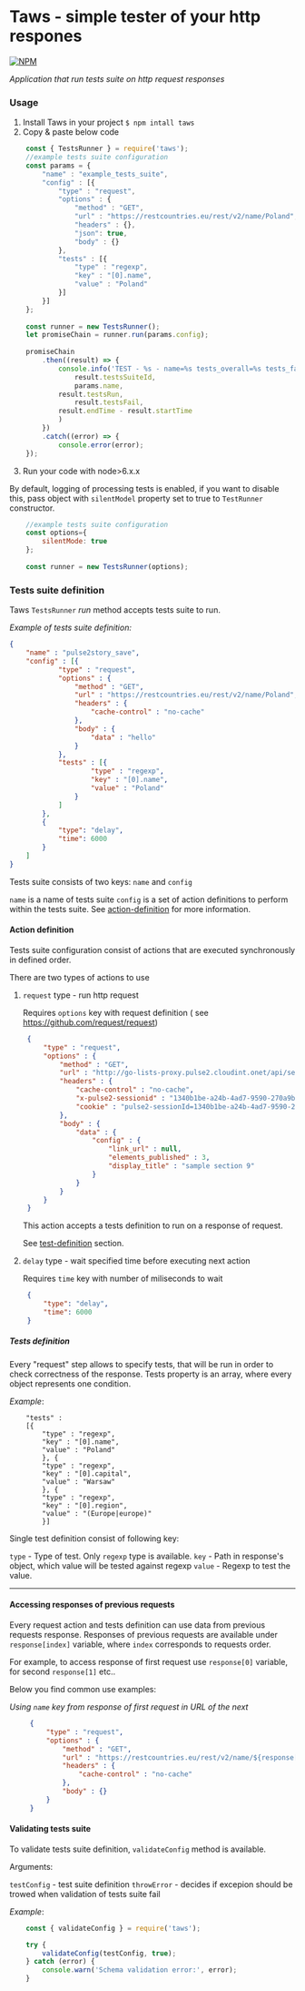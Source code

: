 # Taws - simple tester of your http respones

[![NPM](https://nodei.co/npm/taws.png)](https://nodei.co/npm/taws/)

*Application that run tests suite on http request responses*


### Usage


1. Install Taws in your project
   `$ npm intall taws`
2. Copy & paste below code
```js
    const { TestsRunner } = require('taws');
    //example tests suite configuration
    const params = {
        "name" : "example_tests_suite",
        "config" : [{
            "type" : "request",
            "options" : {
                "method" : "GET",
                "url" : "https://restcountries.eu/rest/v2/name/Poland",
                "headers" : {},
                "json": true,
                "body" : {}
            },
            "tests" : [{
                "type" : "regexp",
                "key" : "[0].name",
                "value" : "Poland"
            }]
        }]
    };
    
    const runner = new TestsRunner();
    let promiseChain = runner.run(params.config);
    
    promiseChain
        .then((result) => {
            console.info('TEST - %s - name=%s tests_overall=%s tests_failed=%s duration=%s ms',
                result.testsSuiteId,
                params.name,
            result.testsRun,
                result.testsFail,
            result.endTime - result.startTime
            )
        })
        .catch((error) => {
            console.error(error);
    });
```

3. Run your code with node>6.x.x

By default, logging of processing tests is enabled, if you want to disable this,
pass object with `silentModel` property set to true  to `TestRunner` constructor.

```js
    //example tests suite configuration
    const options={
        silentMode: true
    };
    
    const runner = new TestsRunner(options);
```


### Tests suite definition

Taws `TestsRunner` *run* method accepts tests suite to run. 

*Example of tests suite definition:*
 
```json
{
    "name" : "pulse2story_save",
    "config" : [{
            "type" : "request",
            "options" : {
                "method" : "GET",
                "url" : "https://restcountries.eu/rest/v2/name/Poland",
                "headers" : {
                    "cache-control" : "no-cache"
                },
                "body" : {
                    "data" : "hello"
                }
            },
            "tests" : [{
                    "type" : "regexp",
                    "key" : "[0].name",
                    "value" : "Poland"
                }
            ]
        },
        {
            "type": "delay",
            "time": 6000
        }
    ]
}
```
Tests suite consists of two keys: `name` and `config`

`name` is a name of tests suite
`config` is a set of action definitions to perform within the tests suite. See [action-definition](#action-definition) for more information.

#### Action definition

Tests suite configuration consist of actions that are executed synchronously in defined order.
 
 There are two types of actions to use
1. `request` type - run http request
    
    Requires `options` key with request definition ( see https://github.com/request/request)
    
    ```json
     {
         "type" : "request",
         "options" : {
             "method" : "GET",
             "url" : "http://go-lists-proxy.pulse2.cloudint.onet/api/sections/e10207a7-6623-4740-bb33-9344d92a52ed/b0c0dd25-d129-4f95-9ffb-04064106627d",
             "headers" : {
                 "cache-control" : "no-cache",
                 "x-pulse2-sessionid" : "1340b1be-a24b-4ad7-9590-270a9b723a47",
                 "cookie" : "pulse2-sessionId=1340b1be-a24b-4ad7-9590-270a9b723a47"
             },
             "body" : {
                 "data" : {
                     "config" : {
                         "link_url" : null,
                         "elements_published" : 3,
                         "display_title" : "sample section 9"
                     }
                 }
             }
         }
     }
    ```
    
    This action accepts a tests definition to run on a response of request.
    
    See [test-definition](#test-definition) section. 
    
2. `delay` type - wait specified time before executing next action
    
    Requires `time` key with number of miliseconds to wait
    
    ```json
     {
         "type": "delay",
         "time": 6000
     }
    ```
    
##### Tests definition
    
Every "request" step allows to specify tests, that will be run in order to check correctness of the response. Tests property is an array, where every object represents one condition.

*Example*:
```
    "tests" : 
    [{
        "type" : "regexp",
        "key" : "[0].name",
        "value" : "Poland"
        }, {
        "type" : "regexp",
        "key" : "[0].capital",
        "value" : "Warsaw"
        }, {
        "type" : "regexp",
        "key" : "[0].region",
        "value" : "(Europe|europe)"
        }]
```
    
Single test definition consist of following key:
    
`type` - Type of test. Only `regexp` type is available.
`key` - Path in response's object, which value will be tested against regexp
`value` -  Regexp to test the value.

---

#### Accessing responses of previous requests

Every request action and tests definition can use data from previous requests response.
Responses of previous requests are available under `response[index]` variable, where `index`
corresponds to requests order. 

For example, to access response of first request use `response[0]` variable, for second `response[1]` etc..

Below you find common use examples:

*Using `name` key from response of first request in URL of the next*
```json
     {
         "type" : "request",
         "options" : {
             "method" : "GET",
             "url" : "https://restcountries.eu/rest/v2/name/${response[0].name}",
             "headers" : {
                 "cache-control" : "no-cache"
             },
             "body" : {}
         }
     }
```
#### Validating tests suite

To validate tests suite definition, `validateConfig` method is available.

Arguments:

`testConfig` - test suite definition
`throwError` - decides if excepion should be trowed when validation of tests suite fail

*Example*:
```js
    const { validateConfig } = require('taws');

    try {
        validateConfig(testConfig, true);
    } catch (error) {
        console.warn('Schema validation error:', error);
    }
```

